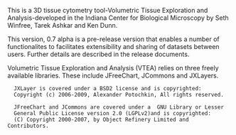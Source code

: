 This is a 3D tissue cytometry tool-Volumetric Tissue Exploration and Analysis-developed in the Indiana Center for Biological Microscopy by Seth Winfree, Tarek Ashkar and Ken Dunn.

This version, 0.7 alpha is a pre-release version that enables a number of functionalites to facilitates extensibility and sharing of datasets between users.  Further details are described in the release documents.

 Volumetric Tissue Exploration and Analysis (VTEA) relies on three freely available libraries.  These include JFreeChart, JCommons and JXLayers.
 
      JXLayer is covered under a BSD2 license and is copyrighted: 
      Copyright (c) 2006-2009, Alexander Potochkin, All rights reserved.
      
      JFreeChart and JCommons are covered under a  GNU Library or Lesser 
      General Public License version 2.0 (LGPLv2)and is copyrighted:
      (C) Copyright 2000-2007, by Object Refinery Limited and Contributors. 
